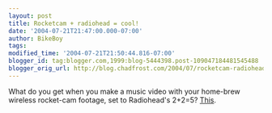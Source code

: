 ```yaml
---
layout: post
title: Rocketcam + radiohead = cool!
date: '2004-07-21T21:47:00.000-07:00'
author: BikeBoy
tags: 
modified_time: '2004-07-21T21:50:44.816-07:00'
blogger_id: tag:blogger.com,1999:blog-5444398.post-109047184481545488
blogger_orig_url: http://blog.chadfrost.com/2004/07/rocketcam-radiohead-cool.shtml
---
```


What do you get when you make a music video with your home-brew wireless 
rocket-cam footage, set to Radiohead's 2+2=5? 
[This](http://www.brunx.com/radiorocket.html).<a 
href="http://www.brunx.com/radiorocket.html"></a> 

